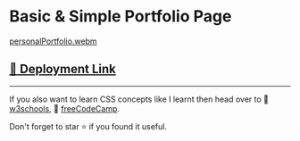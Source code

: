 # Basic & Simple Portfolio Page

[personalPortfolio.webm](https://user-images.githubusercontent.com/51947285/226109546-d746f980-95b2-4f1f-9f1f-a462def87677.webm)


## [:link: Deployment Link](https://tabishnehal.github.io/portfolio)
---


If you also want to learn CSS concepts like I learnt then head over to :link: [w3schools](https://www.w3schools.com/css/), :link: [freeCodeCamp](https://www.freecodecamp.org/).

Don't forget to star :star: if you found it useful.
